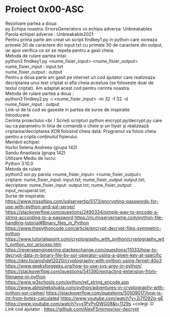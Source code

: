 # Proiect 0x00-ASC
Rezolvare partea a doua: <br />py
Echipa noastra: ErrorsGenerators vs echipa adversa: Unbreakables <br />
Parola echipei adverse  : Unbreakable2021 <br />
Pentru prima parte am creat un script findkey1.py in python care xoreaza primele 30 de caractere din input.txt cu primele 30 de caractere din output, iar apoi verifica ce sir se repeta pentru a gasii cheia. <br />
Metoda de rulare partea intai:  <br />
python3 findkey1.py <nume_fisier_input> <nume_fisier_output> <br />
nume_fisier_input : input.txt <br />
nume_fisier_output :  output <br />
Pentru a doua parte am gasit pe internet un cod ajutator care realizeaza decriptarea unui text criptat si afla cheia acestuia (se foloseste doar de textul criptat). Am adaptat acest cod pentru cerinta noastra. <br />
Metoda de rulare partea a doua : <br />
python3 findkey2.py -i <nume_fisier_input> -m 32 -f 32 -d <br />
nume_fisier_input : output <br />
Link-ul de la cod se gaseste in partea de surse de inspiratie <br />
Introducere <br />
Cerinta proiectului:<br /
Scrieți scripturi python encrypt.py/decrypt.py care iau ca parametru în linia de comandă o cheie și un
fișier și realizează criptarea/decriptarea XOR folosind cheia dată. Programul va folosi cheia pentru a
cripta conținutul fișierului.<br />
Membrii echipei:<br />
Hurloi Selena Andreea (grupa 142)<br />
Sandu Anastasia (grupa 142)<br />
Utilizare
Mediu de lucru:<br />
Python 3.10.0<br />
Metoda de rulare<br />
python3 xor.py parola <nume_fisier_input> <nume_fisier_output><br />
criptare: nume_fisier_input: input.txt;  nume_fisier_output output.txt;<br />
decriptare: nume_fisier_input: output.txt; nume_fisier_output: input_recuperat.txt;<br />
Surse de inspiratie: https://www.mssqltips.com/sqlservertip/5173/encrypting-passwords-for-use-with-python-and-sql-server/ https://stackoverflow.com/questions/2490334/simple-way-to-encode-a-string-according-to-a-password https://ro.myservername.com/python-file-handling-tutorial#Binary_files_in_Python https://www.thepythoncode.com/article/encrypt-decrypt-files-symmetric-python https://www.tutorialspoint.com/cryptography_with_python/cryptography_with_python_xor_process.htm https://reverseengineering.stackexchange.com/questions/11033/how-to-decrypt-data-in-binary-file-by-xor-operator-using-a-given-key-at-specific https://dev.to/anishde12020/cryptography-with-python-using-fernet-40o3 https://www.geeksforgeeks.org/how-to-use-sys-argv-in-python/ https://stackoverflow.com/questions/541390/extracting-extension-from-filename-in-python https://www.w3schools.com/python/ref_string_encode.asp https://www.abhishekshukla.com/python/adventures-in-cryptography-with-python-xor-cipher/ https://stackoverflow.com/questions/50509017/how-is-int-from-bytes-calculated https://www.youtube.com/watch?v=2j7fD92g-gE https://www.youtube.com/watch?v=s1PvPvDWG08&t=1129s +colegi :D <br />
Link cod ajutator : https://github.com/AlexFSmirnov/xor-decrypt 
